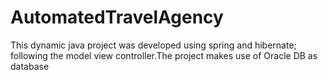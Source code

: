# AutomatedTravelAgency
This dynamic java project was developed using spring and hibernate; following the model view controller.The project makes use of Oracle DB as database
